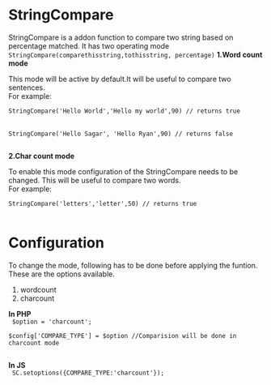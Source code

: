StringCompare
=============

StringCompare is a addon function to compare two string based on percentage matched. It has two operating mode<br/>
<code>StringCompare(comparethisstring,tothisstring, percentage)</code>
<b>1.Word count mode</b><br/>
<p>This mode will be active by default.It will be useful to compare two sentences. <br/>
For example:<br/>
<code>
StringCompare('Hello World','Hello my world',90) // returns true 
</code><Br/>
<code>
StringCompare('Hello Sagar', 'Hello Ryan',90) // returns false <br/>
</code>
</p>
<b>2.Char count mode</b><br/>
<p>
To enable this mode configuration of the StringCompare needs to be changed. This will be useful to compare two words. <br/> 
For example: <br/>
<code>
StringCompare('letters','letter',50) // returns true <br/>
</code>
</p>

Configuration
=============

To change the mode, following has to be done before applying the funtion.<br/>
These are the options available. <br/>
1. wordcount<br/>
2. charcount<br/>

<b>In PHP</b><br/>
<code>
$option = 'charcount';
</code><br/>
<code>
$config['COMPARE_TYPE'] = $option //Comparision will be done in charcount mode <br/>
</code>

<b>In JS</b><br/>
<code>
SC.setoptions({COMPARE_TYPE:'charcount'});
</code>
